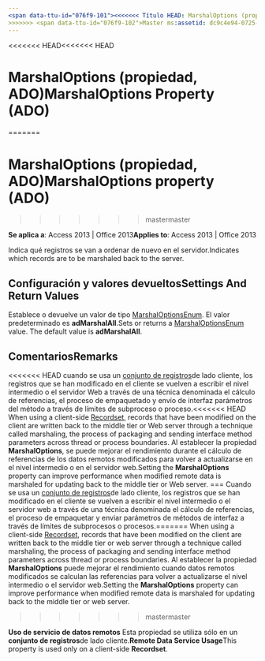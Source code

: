 ```yaml
---
<span data-ttu-id="076f9-101"><<<<<<< Título HEAD: MarshalOptions (propiedad) (ADO) TOCTitle: MarshalOptions (propiedad) (ADO) === título: MarshalOptions (propiedad, ADO) TOCTitle: MarshalOptions (propiedad, ADO)</span><span class="sxs-lookup"><span data-stu-id="076f9-101"><<<<<<< HEAD title: MarshalOptions Property (ADO) TOCTitle: MarshalOptions Property (ADO) ======= title: MarshalOptions property (ADO) TOCTitle: MarshalOptions property (ADO)</span></span>
>>>>>>> <span data-ttu-id="076f9-102">Master ms:assetid: dc9c4e94-0725-210d-8251-079054541142 ms:mtpsurl: https://msdn.microsoft.com/library/JJ250118(v=office.15) ms:contentKeyID: ms.date 48548143: 18/09/2015 mtps_version: Office.15</span><span class="sxs-lookup"><span data-stu-id="076f9-102">master ms:assetid: dc9c4e94-0725-210d-8251-079054541142 ms:mtpsurl: https://msdn.microsoft.com/library/JJ250118(v=office.15) ms:contentKeyID: 48548143 ms.date: 09/18/2015 mtps_version: v=office.15</span></span>
---
```


<span data-ttu-id="076f9-103"><<<<<<< HEAD</span><span class="sxs-lookup"><span data-stu-id="076f9-103"><<<<<<< HEAD</span></span>
# <a name="marshaloptions-property-ado"></a><span data-ttu-id="076f9-104">MarshalOptions (propiedad, ADO)</span><span class="sxs-lookup"><span data-stu-id="076f9-104">MarshalOptions Property (ADO)</span></span>
=======
# <a name="marshaloptions-property-ado"></a><span data-ttu-id="076f9-105">MarshalOptions (propiedad, ADO)</span><span class="sxs-lookup"><span data-stu-id="076f9-105">MarshalOptions property (ADO)</span></span>
>>>>>>> <span data-ttu-id="076f9-106">master</span><span class="sxs-lookup"><span data-stu-id="076f9-106">master</span></span>


<span data-ttu-id="076f9-107">**Se aplica a**: Access 2013 | Office 2013</span><span class="sxs-lookup"><span data-stu-id="076f9-107">**Applies to**: Access 2013 | Office 2013</span></span>

<span data-ttu-id="076f9-108">Indica qué registros se van a ordenar de nuevo en el servidor.</span><span class="sxs-lookup"><span data-stu-id="076f9-108">Indicates which records are to be marshaled back to the server.</span></span>

## <a name="settings-and-return-values"></a><span data-ttu-id="076f9-109">Configuración y valores devueltos</span><span class="sxs-lookup"><span data-stu-id="076f9-109">Settings And Return Values</span></span>

<span data-ttu-id="076f9-p101">Establece o devuelve un valor de tipo [MarshalOptionsEnum](marshaloptionsenum.md). El valor predeterminado es **adMarshalAll**.</span><span class="sxs-lookup"><span data-stu-id="076f9-p101">Sets or returns a [MarshalOptionsEnum](marshaloptionsenum.md) value. The default value is **adMarshalAll**.</span></span>

## <a name="remarks"></a><span data-ttu-id="076f9-112">Comentarios</span><span class="sxs-lookup"><span data-stu-id="076f9-112">Remarks</span></span>

<span data-ttu-id="076f9-113"><<<<<<< HEAD cuando se usa un [conjunto de registros](recordset-object-ado.md)de lado cliente, los registros que se han modificado en el cliente se vuelven a escribir el nivel intermedio o el servidor Web a través de una técnica denominada el cálculo de referencias, el proceso de empaquetado y envío de interfaz parámetros del método a través de límites de subproceso o proceso.</span><span class="sxs-lookup"><span data-stu-id="076f9-113"><<<<<<< HEAD When using a client-side [Recordset](recordset-object-ado.md), records that have been modified on the client are written back to the middle tier or Web server through a technique called marshaling, the process of packaging and sending interface method parameters across thread or process boundaries.</span></span> <span data-ttu-id="076f9-114">Al establecer la propiedad **MarshalOptions**, se puede mejorar el rendimiento durante el cálculo de referencias de los datos remotos modificados para volver a actualizarse en el nivel intermedio o en el servidor web.</span><span class="sxs-lookup"><span data-stu-id="076f9-114">Setting the **MarshalOptions** property can improve performance when modified remote data is marshaled for updating back to the middle tier or Web server.</span></span>
<span data-ttu-id="076f9-115">=== Cuando se usa un [conjunto de registros](recordset-object-ado.md)de lado cliente, los registros que se han modificado en el cliente se vuelven a escribir el nivel intermedio o el servidor web a través de una técnica denominada el cálculo de referencias, el proceso de empaquetar y enviar parámetros de métodos de interfaz a través de límites de subprocesos o procesos.</span><span class="sxs-lookup"><span data-stu-id="076f9-115">======= When using a client-side [Recordset](recordset-object-ado.md), records that have been modified on the client are written back to the middle tier or web server through a technique called marshaling, the process of packaging and sending interface method parameters across thread or process boundaries.</span></span> <span data-ttu-id="076f9-116">Al establecer la propiedad **MarshalOptions** puede mejorar el rendimiento cuando datos remotos modificados se calculan las referencias para volver a actualizarse el nivel intermedio o el servidor web.</span><span class="sxs-lookup"><span data-stu-id="076f9-116">Setting the **MarshalOptions** property can improve performance when modified remote data is marshaled for updating back to the middle tier or web server.</span></span>
>>>>>>> <span data-ttu-id="076f9-117">master</span><span class="sxs-lookup"><span data-stu-id="076f9-117">master</span></span>

<span data-ttu-id="076f9-118">**Uso de servicio de datos remotos** Esta propiedad se utiliza sólo en un **conjunto de registros**de lado cliente.</span><span class="sxs-lookup"><span data-stu-id="076f9-118">**Remote Data Service Usage**This property is used only on a client-side **Recordset**.</span></span>

